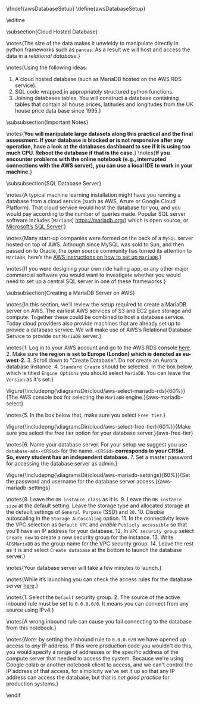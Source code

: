 \ifndef{awsDatabaseSetup}
\define{awsDatabaseSetup}

\editme

\subsection{Cloud Hosted Database}

\notes{The size of the data makes it unwieldy to manipulate directly in python frameworks such as `pandas`. As a result we will host and access the data in a *relational database*.}

\notes{Using the following ideas:
1. A cloud hosted database (such as MariaDB hosted on the AWS RDS service).
2. SQL code wrapped in appropriately structured python functions.
3. Joining databases tables.
You will construct a database containing tables that contain all house prices, latitudes and longitudes from the UK house price data base since 1995.}

\subsubsection{Important Notes}

\notes{**You will manipulate large datasets along this practical and the final assessment. If your database is blocked or is not responsive after any operation, have a look at the databases dashboard to see if it is using too much CPU. Reboot the database if that is the case.**}
\notes{**If you encounter problems with the online notebook (e.g., interrupted connections with the AWS server), you can use a local IDE to work in your machine.**}

\subsubsection{SQL Database Server}

\notes{A typical machine learning installation might have you running a database from a cloud service (such as AWS, Azure or Google Cloud Platform). That cloud service would host the database for you, and you would pay according to the number of queries made. Popular SQL server software includes [`MariaDB`] https://mariadb.org/) which is open source, or [Microsoft’s SQL Server](https://www.microsoft.com/en-gb/sql-server/sql-server-2019).}

\notes{Many start-up companies were formed on the back of a `MySQL` server hosted on top of AWS. Although since MySQL was sold to Sun, and then passed on to Oracle, the open source community has turned its attention to `MariaDB`, here’s the [AWS instructions on how to set up `MariaDB`](https://aws.amazon.com/getting-started/hands-on/create-mariadb-db/).}

\notes{If you were designing your own ride hailing app, or any other major commercial software you would want to investigate whether you would need to set up a central SQL server in one of these frameworks.}

\subsubsection{Creating a MariaDB Server on AWS}

\notes{In this section, we’ll review the setup required to create a MariaDB server on AWS. The earliest AWS services of S3 and EC2 gave storage and compute. Together these could be combined to host a database service. Today cloud providers also provide machines that are already set up to provide a database service. We will make use of AWS’s Relational Database Service to provide our `MariaDB` server.}

\notes{1. Log in to your AWS account and go to the AWS RDS console [here](https://console.aws.amazon.com/rds/home).
2. Make sure **the region is set to Europe (London) which is denoted as eu-west-2.**
3. Scroll down to "Create Database". Do *not* create an Aurora database instance.
4. `Standard Create` should be selected. In the box below, which is titled `Engine Options` you should select `MariaDB`. You can leave the `Version` as it's set.}

\figure{\includepng{\diagramsDir/cloud/aws-select-mariadb-rds}{60%}}{The AWS console box for selecting the `MariaDB` engine.}{aws-mariadb-select}

\notes{5. In the box below that, make sure you select `Free tier`.}

\figure{\includepng{\diagramsDir/cloud/aws-select-free-tier}{60%}}{Make sure you select the free tier option for your database server.}{aws-free-tier}

\notes{6. Name your database server. For your setup we suggest you use `database-ads-<CRSid>` for the name. `<CRSid>` **corresponds to your CRSid. So, every student has an independent database.**
7. Set a master password for accessing the database server as admin.}

\figure{\includepng{\diagramsDir/cloud/aws-mariadb-settings}{60%}}{Set the password and username for the database server access.}{aws-mariadb-settings}

\notes{8. Leave the `DB instance class` as it is.
9. Leave the `DB instance size` at the default setting. Leave the storage type and allocated storage at the default settings of `General Purpose` (SSD) and `20`.
10. *Disable* autoscaling in the `Storage Autoscaling` option.
11. In the connectivity leave the VPC selection as `Default VPC` and *enable* `Publicly accessible` so that you'll have an IP address for your database.
12. In `VPC security group` select `Create new` to create a new security group for the instance.
13. Write `ADSMariaDB` as the group name for the VPC security group.
14. Leave the rest as it is and select `Create database` at the bottom to launch the database server.}

\notes{Your database server will take a few minutes to launch.}

\notes{While it’s launching you can check the access rules for the database server
[here](https://eu-west-2.console.aws.amazon.com/ec2/v2/home?region=eu-west-2#SecurityGroups:).}

\notes{1.  Select the `Default` security group.
2.  The source of the active inbound rule must be set to `0.0.0.0/0`. It means you can connect from any source using IPv4.}

\notes{A wrong inbound rule can cause you fail connecting to the database from this notebook.}

\notes{*Note:* by setting the inbound rule to `0.0.0.0/0` we have opened up access to *any* IP address. If this were production code you wouldn't do this, you would specify a range of addresses or the specific address of the compute server that needed to access the system. Because we're using Google colab or another notebook client to access, and we can't control the IP address of that access, for simplicity we've set it up so that any IP address can access the database, but that is *not good practice* for production systems.}

\endif
